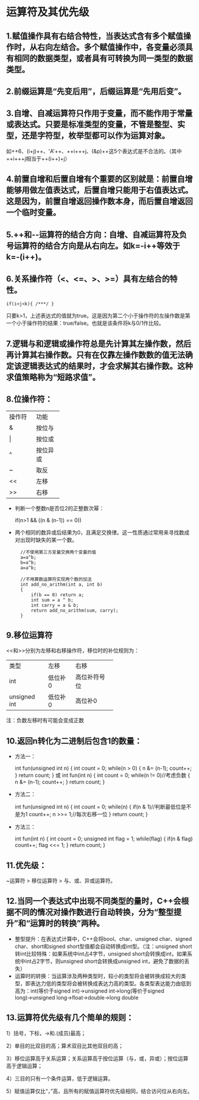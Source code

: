 # 运算符及其优先级

## 1.赋值操作具有右结合特性，当表达式含有多个赋值操作时，从右向左结合。多个赋值操作中，各变量必须具有相同的数据类型，或者具有可转换为同一类型的数据类型。

## 2.前缀运算是“先变后用”，后缀运算是“先用后变”。

## 3.自增、自减运算符只作用于变量，而不能作用于常量或表达式。只要是标准类型的变量，不管是整型、实型，还是字符型，枚举型都可以作为运算对象。

如++6、(i+j)++、'A'++、++i+++j、(&p)++这5个表达式是不合法的。（其中++i+++j相当于++(i++)+j）

## 4.前置自增和后置自增有个重要的区别就是：前置自增能够用做左值表达式，后置自增只能用于右值表达式。这是因为，前置自增返回操作数本身，而后置自增返回一个临时变量。

## 5.++和--运算符的结合方向：自增、自减运算符及负号运算符的结合方向是从右向左。如k=-i++等效于k=-(i++)。

## 6.关系操作符（<、<=、>、>=）具有左结合的特性。

`if(i<j<k){ /***/ }`

只要k>1，上述表达式的值就为true。这是因为第二个小于操作符的左操作数是第一个小于操作符的结果：true/false。也就是该条件将k与0/1作比较。

## 7.逻辑与和逻辑或操作符总是先计算其左操作数，然后再计算其右操作数。只有在仅靠左操作数数的值无法确定该逻辑表达式的结果时，才会求解其右操作数。这种求值策略称为“短路求值”。

## 8.位操作符：

<table border=0 cellpadding=0 cellspacing=0 width=144 style='border-collapse:
 collapse;table-layout:fixed;width:108pt'>
 <col width=72 span=2 style='width:54pt'>
 <tr height=19 style='height:14.25pt'>
  <td height=19 class=xl6430909 width=72 style='height:14.25pt;width:54pt'>操作符</td>
  <td class=xl6430909 width=72 style='border-left:none;width:54pt'>功能</td>
 </tr>
 <tr height=19 style='height:14.25pt'>
  <td height=19 class=xl6330909 style='height:14.25pt;border-top:none'>&amp;</td>
  <td class=xl6330909 style='border-top:none;border-left:none'>按位与</td>
 </tr>
 <tr height=19 style='height:14.25pt'>
  <td height=19 class=xl6330909 style='height:14.25pt;border-top:none'>|</td>
  <td class=xl6330909 style='border-top:none;border-left:none'>按位或</td>
 </tr>
 <tr height=19 style='height:14.25pt'>
  <td height=19 class=xl6330909 style='height:14.25pt;border-top:none'>^</td>
  <td class=xl6330909 style='border-top:none;border-left:none'>按位异或</td>
 </tr>
 <tr height=19 style='height:14.25pt'>
  <td height=19 class=xl6330909 style='height:14.25pt;border-top:none'>~</td>
  <td class=xl6330909 style='border-top:none;border-left:none'>取反</td>
 </tr>
 <tr height=19 style='height:14.25pt'>
  <td height=19 class=xl6330909 style='height:14.25pt;border-top:none'>&lt;&lt;</td>
  <td class=xl6330909 style='border-top:none;border-left:none'>左移</td>
 </tr>
 <tr height=19 style='height:14.25pt'>
  <td height=19 class=xl6330909 style='height:14.25pt;border-top:none'>&gt;&gt;</td>
  <td class=xl6330909 style='border-top:none;border-left:none'>右移</td>
 </tr>
 <![if supportMisalignedColumns]>
 <tr height=0 style='display:none'>
  <td width=72 style='width:54pt'></td>
  <td width=72 style='width:54pt'></td>
 </tr>
 <![endif]>
</table>

- 判断一个整数n是否位2的正整数次幂：

    if(n>1 && ((n & (n-1)) == 0))

- 两个相同的数异或后结果为0，且满足交换律。这一性质通过常用来寻找数成对出现时缺失的某一个数。

        //不使用第三方变量交换两个变量的值
        a=a^b;
        b=a^b;
        a=a^b;
        
        //不用算数运算符实现两个数的加法
        int add_no_arithm(int a, int b)
        {
        	if(b == 0) return a;
        	int sum = a ^ b;
        	int carry = a & b;
        	return add_no_arithm(sum, carry);
        }

## 9.移位运算符

<<和>>分别为左移和右移操作符，移位时的补位规则为：

<table border=0 cellpadding=0 cellspacing=0 width=289 style='border-collapse:
 collapse;table-layout:fixed;width:217pt'>
 <col width=96 style='mso-width-source:userset;mso-width-alt:3072;width:72pt'>
 <col width=72 style='width:54pt'>
 <col width=121 style='mso-width-source:userset;mso-width-alt:3872;width:91pt'>
 <tr height=19 style='height:14.25pt'>
  <td height=19 class=xl633532 width=96 style='height:14.25pt;width:72pt'>类型</td>
  <td class=xl633532 width=72 style='border-left:none;width:54pt'>左移</td>
  <td class=xl633532 width=121 style='border-left:none;width:91pt'>右移</td>
 </tr>
 <tr height=19 style='height:14.25pt'>
  <td height=19 class=xl643532 style='height:14.25pt;border-top:none'>int</td>
  <td class=xl643532 style='border-top:none;border-left:none'>低位补0</td>
  <td class=xl643532 style='border-top:none;border-left:none'>高位补符号位</td>
 </tr>
 <tr height=19 style='height:14.25pt'>
  <td height=19 class=xl643532 style='height:14.25pt;border-top:none'>unsigned
  int</td>
  <td class=xl643532 style='border-top:none;border-left:none'>低位补0</td>
  <td class=xl643532 style='border-top:none;border-left:none'>高位补0</td>
 </tr>
 <![if supportMisalignedColumns]>
 <tr height=0 style='display:none'>
  <td width=96 style='width:72pt'></td>
  <td width=72 style='width:54pt'></td>
  <td width=121 style='width:91pt'></td>
 </tr>
 <![endif]>
</table>

注：负数左移时有可能会变成正数

## 10.返回n转化为二进制后包含1的数量：

- 方法一：

    int fun(unsigned int n)
    {
    	int count = 0;
    	while(n > 0)
    	{
    		n &= (n-1);
    		count++;
    	}
    	return count; 
    }
    或
    int fun(int n)
    {
    	int count = 0;
    	while(n != 0)//考虑负数
    	{
    		n &= (n-1);
    		count++;
    	}
    	return count; 
    }

- 方法二：

    int fun(unsigned int n)
    {
    	int count = 0;
    	while(n)
    	{
    		if(n & 1)//判断最低位是不是为1
    			count++;
    		n >>= 1;//每次右移一位
    	}
    	return count; 
    }

- 方法三：

    int fun(int n)
    {
    	int count = 0;
    	unsigned int flag = 1;
    	while(flag)
    	{
    		if(n & flag)
    			count++;
    		flag <<= 1;
    	}
    	return count; 
    }

## 11.优先级：
~运算符 > 移位运算符 > 与、或、异或运算符。

## 12.当同一个表达式中出现不同类型的量时，C++会根据不同的情况对操作数进行自动转换，分为“整型提升”和“运算时的转换”两种。

- 整型提升：在表达式计算中，C++会将bool、char、unsigned char、signed char、short和signed short型值都会自动转换成int型。（注：unsigned short 转int比较特殊：如果系统中int占4字节，unsigned short会转换成int，如果系统中int占2字节，则unsigned short会转换成unsigned int，避免了数据的丢失）
- 运算时的转换：当运算涉及两种类型时，较小的类型将会被转换成较大的类型，即表达力低的类型将会被转换成表达力高的类型。各类型表达能力由低到高为：int(等价于signed int)→unsigned int→long(等价于signed long)→unsigned long→float→double→long double

## 13.运算符优先级有几个简单的规则：

1）括号，下标，->和.(成员)最高；

2）单目的比双目的高；算术双目比其他双目的高；

3）移位运算高于关系运算；关系运算高于按位运算（与，或，异或）；按位运算高于逻辑运算；

4）三目的只有一个条件运算，低于逻辑运算。

5）赋值运算仅比“，”高，且所有的赋值运算符优先级相同，结合访问位从右向左。